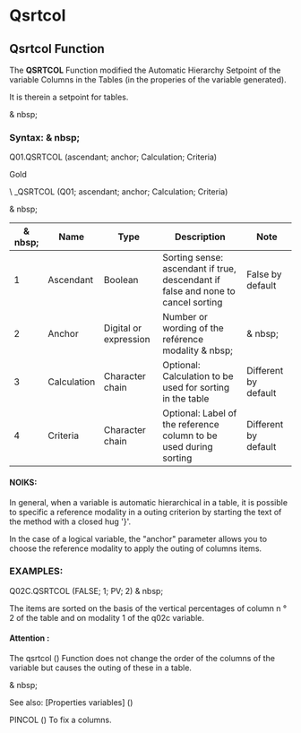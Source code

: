 # Qsrtcol

## Qsrtcol Function

The **QSRTCOL** Function modified the Automatic Hierarchy Setpoint of the variable Columns in the Tables (in the properies of the variable generated).

It is therein a setpoint for tables.

& nbsp;

### Syntax: & nbsp;

Q01.QSRTCOL (ascendant; anchor; Calculation; Criteria)

Gold

\ _QSRTCOL (Q01; ascendant; anchor; Calculation; Criteria)

& nbsp;

|& nbsp;|**Name** |**Type** |**Description** |**Note** |
|--- |--- |--- |--- |--- |
|&#49;|Ascendant |Boolean |Sorting sense: ascendant if true, descendant if false and none to cancel sorting |False by default |
|&#50;|Anchor |Digital or expression |Number or wording of the reférence modality & nbsp;|& nbsp;|
|&#51;|Calculation |Character chain |Optional: Calculation to be used for sorting in the table |Different by default |
|&#52;|Criteria |Character chain |Optional: Label of the reference column to be used during sorting |Different by default |

#### NOIKS:

In general, when a variable is automatic hierarchical in a table, it is possible to specific a reference modality in a outing criterion by starting the text of the method with a closed hug '}'.

In the case of a logical variable, the "anchor" parameter allows you to choose the reference modality to apply the outing of columns items.

### EXAMPLES:

Q02C.QSRTCOL (FALSE; 1; PV; 2) & nbsp;

The items are sorted on the basis of the vertical percentages of column n ° 2 of the table and on modality 1 of the q02c variable.

#### Attention :

The qsrtcol () Function does not change the order of the columns of the variable but causes the outing of these in a table.

& nbsp;

See also: [Properties variables] (<modify Proproprietesdesvariable.md>)

PINCOL () To fix a columns.
